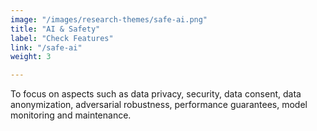 ```yaml
---
image: "/images/research-themes/safe-ai.png"
title: "AI & Safety"
label: "Check Features"
link: "/safe-ai"
weight: 3

---
```


To focus on aspects such as data privacy, security, data consent, data anonymization, adversarial robustness, performance guarantees, model monitoring and maintenance.